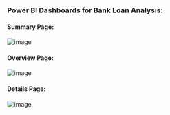 ### Power BI Dashboards for Bank Loan Analysis:

#### Summary Page:
![image](https://github.com/user-attachments/assets/083ce051-4f30-455b-b3bb-ada692c727d2)

#### Overview Page:
![image](https://github.com/user-attachments/assets/04b4c550-58ee-4f56-883c-8d7547c516b8)

#### Details Page:
![image](https://github.com/user-attachments/assets/c1ff2f8a-2ecf-477e-bf7c-cf604bc1a4e8)
